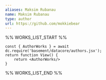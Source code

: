 ```yaml
---
aliases: Maksim Rubanau
name: Maksim Rubanau
type: author
url: https://github.com/mokkiebear
---
```



%% WORKS_LIST_START %%

```datacorejsx
const { AuthorWorks } = await dc.require('basement/datacore/authors.jsx');
return function View() {
    return <AuthorWorks/>
}
```
%% WORKS_LIST_END %%
